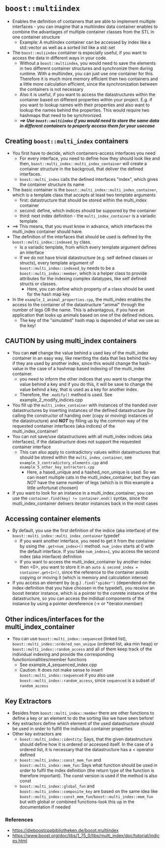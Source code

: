 # ```boost::multiindex```
+ Enables the definition of containers that are able to implement multiple interfaces - you can imagine that a multiindex data container enables to combine the advantages of multiple container classes from the STL in one container structure
    - Example: A multiindex container can be accessed by index like a std::vector as well as a sorted list like a std::set
+ The ```boost::muliindex``` container is especially useful, if you want to access the data in different ways in your code. 
    - Without a ```boost::multiindex```, you would need to save the elements in two different container structures and synchronize them during runtime. With a multiindex, you can just use one container for this. Therefore it is much more memory efficient then two containers and a little more calculation efficient, since the synchronization between the containers is not necessary 
    - Also it is useful, if you want to access the datastructures within the container based on different properties within your project. E.g. if you want to lookup names with their properties and also want to lookup the names behind the properties. This would require two hashmaps that need to be synchronized. 
    + ***==> Use ```boost::multiindex``` if you would need to store the same data in different containers to properly access them for your usecase***

## Creating ```boost::multi_index``` containers
+ You first have to decide, which containers-access interfaces you need
    - For every interface, you need to define how they should look like and then, ```boost::multi_index::multi_index_container``` will create a container structure in the backgroud, that deliver the defined interfaces.
    - ```boost::multi_index``` calls the defined interfaces "index", which gives the container structure its name
+ The basic container is the ```boost::multi_index::multi_index_container```, which is a template class that accepts at least two template arguments
    - first: datastructure that should be stored within the multi_index container
    - second: define, which indices should be suppored by the container 
    - third: next index definition - the ```multi_index_container``` is a variadic template
+ ==> This means, that you must know in advance, which interfaces the multi_index container should have.
+ The definition of the interfaces that should be used is defined by the ```boost::multi_index::indexed_by``` class. 
    - Is a variadic template, from which every template argument defines an interface
    - If we do not have trivial datastructure (e.g. self defined classes or structs), every template argument of ```boost::multi_index::indexed_by``` needs to be a ```boost::multi_index::member```, which is a helper class to provide attributes for the indexing complex datatypes, like self defined structs or classes. 
        - Here, you can define which property of a class should be used for the hash map key.
+ In the ```example_1_animal_properties.cpp```, the multi_index enables the access to the container of the datastructure "animal" through the number of legs OR the name. This is advantagous, if you have an application that looks up animals based on one of the defined indices.
    - The key of the "simulated" hash map is depended of what we use as the key!

## CAUTION by using multi_index containers
+ You can ***not*** change the value behind a used key of the multi_index container in an easy way, like rewriting the data that lies behind the key if they are used by another index, since this would change the hash-value in the case of a hashmap based indexing of the multi_index container. 
    - you need to inform the other indices that you want to change the value behind a key and if you do this, it will be save to change the value behind a key, that is used as a key for another index. 
    - Therefore, the ```.modify()``` method is used. See example_2_modify_indices.cpp
+ You fill up the ```multi_index_container``` with instances of the handed over datastructures by inserting instances of the defined datastructure (by calling the constructor of handing over (copy or moving) instances of the datastructure) and ***NOT*** by filling up by the common way of the requested container interfaces (aka indices) of the multi_index_container!
+ You can not save/use datastructures with all multi_index indices (aka interfaces), if the datastructure does not support the requested container interface
    - This can also apply to contradictory values within datastructures that should be stored within the ```multi_index_container```, see ```example_3_contradictory_elements.cpp``` and ```example_5_other_key_extractors.cpp```
        - Here, a hased_unique and a hashed_non_unique is used. So we can insert multiple cats in the mutli_index_container, but they can _NOT_ have the same number of legs (which is in this example a little unfortunat choosen)
+ If you want to look for an instance in a multi_index_container, you can use the ```container.find(key) != container.end()``` syntax, since the mutli_index_container delivers iterator instances back in the most cases 

## Accessing container elements
+ By default, you use the first definition of the indice (aka interface) of the ```boost::multi_index::multi_index_container``` typedef
    - If you want another interface, you need to get it from the container by using the ```.get<num_index>()``` method. ```num_index``` starts at 0 with the default interface. If you take ```num_index=1```, you access the second index (aka interface) definition
    - If you want to access the mutli_index_container by another index then <0>, you want to store it in an ```auto & second_index = container.get<1>()```, since the reference to the container avoids copying or moving it (which is memory and calculation intense)
+ If you access an element by (e.g.) ```.find("spider")``` (dependend on the index-definition that you have choosen in the typedef), you receive an boost iterator instance, which is a pointer to the conrete instance of the datastructure, so you can access the indidual components of the instance by using a pointer dereference (-> or *iterator.member)

## Other indices/interfaces for the multi_index_container
+ You can use ```boost::multi_index::sequenced``` (linked list), ```boost::multi_index::ordered_non_unique``` (ordered list, aka min heap) or ```boost::multi_index::random_access``` and all of them keep track of the individual indexing and provide the corresponding functionionallities/member functions
    - See example_4_sequenced_index.cpp
    - Caution: It does not make sense to insert ```boost::multi_index::sequenced``` if you also use ```boost::multi_index::random_access```, since ```sequenced``` is a subset of ```random_access```

## Key Extractors
+ Besides from ```boost::multi_index::member``` there are other functions to define a key or an element to do the sorting like we have seen before!
+ Key extractors define which element of the used datastructure should be used in order to fulfill the individual container properties
+ Other key extractors are
    - ```boost::multi_index::identity```: Says, that the given datastructure should define how it is ordered or accessed itself. In the case of a ordered list, it is necessary that the datastructure has a < operator defined
    - ```boost::multi_index::const_mem_fun``` and ```boost::multi_index::mem_fun```: Says what function should be used in order to fulfil the index definition (the return type of the function is therefore important). The const version is used if the method is also const
    - ```boost::multi_index::global_fun``` and ```boost::multi_index::composite_key``` are based on the same idea like ```boost::multi_index::const_mem_fun```/```boost::multi_index::mem_fun``` but with global or combined functions-look this up in the documentation if needed


### References
+ https://dieboostcppbibliotheken.de/boost.multiindex
+ https://www.boost.org/doc/libs/1_75_0/libs/multi_index/doc/tutorial/indices.html
